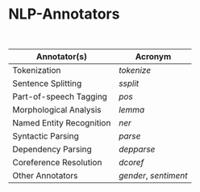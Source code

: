# NLP-Annotators 

<br> 

**Annotator(s)** | **Acronym**
--- | ---
Tokenization | *tokenize*
Sentence Splitting | *ssplit*
Part-of-speech Tagging | *pos*
Morphological Analysis | *lemma*
Named Entity Recognition | *ner*
Syntactic Parsing | *parse* 
Dependency Parsing | *depparse*
Coreference Resolution | *dcoref*
Other Annotators | *gender*, *sentiment*
